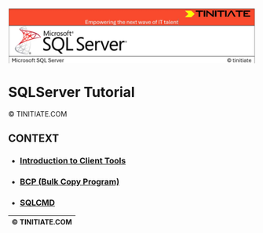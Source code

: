 ![SQLServer Tinitiate Image](sqlservericon.jpg)

# SQLServer Tutorial

&copy; TINITIATE.COM

## CONTEXT
* ### [Introduction to Client Tools](introduction.md)
* ### [BCP (Bulk Copy Program)](bcp.md)
* ### [SQLCMD](sqlcmd.md)


| &copy; TINITIATE.COM |
|----------------------|
